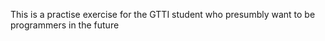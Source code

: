 

This is a practise exercise for the GTTI student who presumbly want to be programmers in the future
